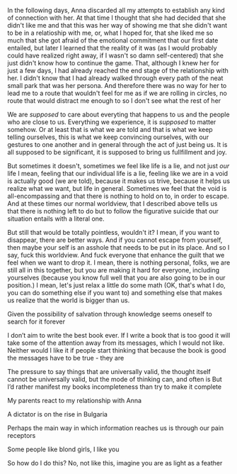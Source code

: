 In the following days, Anna discarded all my attempts to establish any kind of connection with her. At that time I thought that she had decided that she didn't like me and that this was her way of showing me that she didn't want to be in a relatioship with me, or, what I hoped for, that she liked me so much that she got afraid of the emotional commitment that our first date entailed, but later I learned that the reality of it was (as I would probably could have realized right away, if I wasn't so damn self-centered) that she just didn't know how to continue the game. That, although I knew her for just a few days, I had already reached the end stage of the relationship with her. I didn't know that I had already walked through every path of the neat small park that was her persona. And therefore there was no way for her to lead me to a route that wouldn't feel for me as if we are rolling in circles, no route that would distract me enough to so I don't see what the rest of her

We are *supposed* to care about everyting that happens to us and the people who are close to us. Everything we experience, it is *supposed* to matter somehow. Or at least that is what we are told and that is what we keep telling ourselves, this is what we keep convincing ourselves, with our gestures to one another and in general through the act of just being us. It is all supposed to be significant, it is supposed to bring us fullfillment and joy. 


But sometimes it doesn't, sometimes we feel like life is a lie, and not just *our* life I mean, feeling that our individual life is a lie, feeling like we are in a void is actually good (we are told), because it makes us trive, because it helps us realize what we want, but life in general. Sometimes we feel that the void is all-encompassing and that there is nothing to hold on to, in order to escape. And at these times our normal worldview, that I described above tells us that there is nothing left to do  but to follow the figurative suicide that our situation entails with a literal one. 

But still that would be totally pointless, wouldn't it? I mean, if you want to disappear, there are better ways. And if you cannot escape from yourself, then maybe your self is an asshole that needs to be put in its place. And so I say, fuck this worldview. And fuck everyone that enhance the guilt that we feel when we want to drop it. I mean, there is nothing personal, folks, we are still all in this together, but you are making it hard for everyone, including yourselves (because you know full well that you are also going to be in our position.) I mean, let's just relax a little do some math (OK, that's what I do, you can do something else if you want to) and something else that makes us realize that the world is bigger than us.

Given the possibility of salvation through knowledge seems oneself to search for it forever

I don’t aim to write the best book ever. If I write a book that is too good it will take some of the attention away from its messages, which I would not like. Neither would I like it if people start thinking that because the book is good the messages have to be true - they are

The pressure to say things that are universally valid, the thought itself cannot be universally valid, but the mode of thinking can, and often is
But I’d rather manifest my books incompleteness than try to make it complete


My parents react to my relationship with Anna

A dictator is on the rise in Bulgaria

Perhaps the main way in which information reaches us is through our pain receptors 

Some people like blond girls, I like you 

So how do I do this?
No, not like this, imagine you are as light as a feather 

